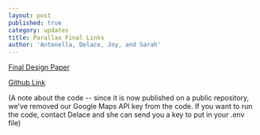 ```yaml
---
layout: post
published: true
category: updates
title: Parallax Final Links
author: 'Antonella, Delace, Joy, and Sarah'
---
```

[Final Design Paper](https://docs.google.com/document/d/1tR_ubPGjU0_NqcsAdWrbTX6JL-royGOEo7jzW9U8nWI/edit?usp=sharing)

[Github Link](https://github.com/edwardsarah/parallax2)

(A note about the code -- since it is now published on a public repository, we've removed our Google Maps API key from the code. If you want to run the code, contact Delace and she can send you a key to put in your .env file)
